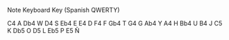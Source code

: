 Note		Keyboard Key (Spanish QWERTY)

C4		A
Db4		W
D4		S
Eb4		E
E4		D
F4		F
Gb4		T
G4		G
Ab4		Y
A4		H
Bb4		U
B4		J
C5		K
Db5		O
D5		L
Eb5		P
E5		Ñ